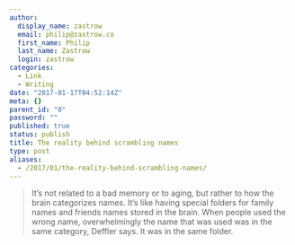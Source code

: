 ```yaml
---
author:
  display_name: zastrow
  email: philip@zastrow.co
  first_name: Philip
  last_name: Zastrow
  login: zastrow
categories:
  - Link
  - Writing
date: "2017-01-17T04:52:14Z"
meta: {}
parent_id: "0"
password: ""
published: true
status: publish
title: The reality behind scrambling names
type: post
aliases:
  - /2017/01/the-reality-behind-scrambling-names/
---
```

<blockquote>
<p>It’s not related to a bad memory or to aging, but rather to how the brain categorizes names. It’s like having special folders for family names and friends names stored in the brain. When people used the wrong name, overwhelmingly the name that was used was in the same category, Deffler says. It was in the same folder.</p>
</blockquote>
